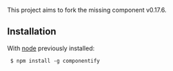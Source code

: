   This project aims to fork the missing component v0.17.6.

## Installation

  With [node](http://nodejs.org) previously installed:

     $ npm install -g componentify
